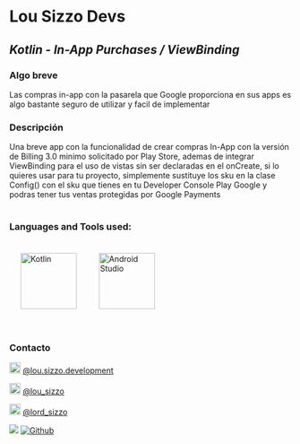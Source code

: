 # Lou Sizzo Devs
## _Kotlin - In-App Purchases / ViewBinding_
### Algo breve
Las compras in-app con la pasarela que Google proporciona en sus apps es algo bastante seguro de utilizar y facil de implementar

### Descripción

Una breve app con la funcionalidad de crear compras In-App con la versión de Billing 3.0 minimo solicitado por Play Store, ademas
de integrar ViewBinding para el uso de vistas sin ser declaradas en el onCreate, si lo quieres usar para tu proyecto, simplemente sustituye los sku en 
la clase Config() con el sku que tienes en tu Developer Console Play Google y podras tener tus ventas protegidas por Google Payments

# 
### Languages and Tools used:

<img src="https://miro.medium.com/max/360/1*e3UJ-N8TPw8zGUn9cYzaJg.png" width="100" height="100" title="Kotlin" style="padding:20px;"><img src="https://upload.wikimedia.org/wikipedia/commons/thumb/e/e3/Android_Studio_Icon_%282014-2019%29.svg/1200px-Android_Studio_Icon_%282014-2019%29.svg.png" width="100" height="100"  title="Android Studio" style="padding:20px;">

# 
### Contacto

<img src="https://www.pinclipart.com/picdir/big/150-1504080_facebook-white-facebook-white-icon-png-2018-clipart.png" width="20" height="20"  title="Facebook"> [@lou.sizzo.development](https://www.facebook.com/lou.sizzo.development "@lou.sizzo.development")

<img src="https://toppng.com/public/uploads/thumbnail/subscribe-to-our-mailing-list-icono-de-instagram-en-blanco-11562863465psekvjyxmv.png" width="20" height="20"  title="Instragram"> [@lou_sizzo](http://instagram.com/lou_sizzo "@lou_sizzo")

<img src="https://www.pikpng.com/pngl/b/31-313145_twitter-png-white-white-twitter-logo-no-background.png" width="20" height="20"  title="Twitter"> [@lord_sizzo](https://twitter.com/lord_sizzo "@lord_sizzo")

![](https://visitor-badge.laobi.icu/badge?page_id=lordsizzo.Android_KotlinInAppPurchaseTesting)
[![Github](https://img.shields.io/github/followers/lordsizzo?label=Follow&style=social)](https://github.com/lordsizzo)


